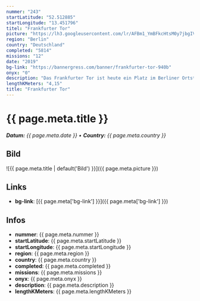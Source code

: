 ```yaml
---
nummer: "243"
startLatitude: "52.512885"
startLongitude: "13.451796"
titel: "Frankfurter Tor"
picture: "https://lh3.googleusercontent.com/lr/AFBm1_YmBFkcHtsM0y7jbgIVAEK_uOC232HBlTnbP6EciuXhiEzG5spkMm1NbLx1mRW0I5V6i-YeejcpL86wqTl7vrYESjmNmPMoc0Uv1cIIjgbUNKfQ5h1Be9FNoLUn0BFH2PaHA9TzSdscO9lZvpgog5WN6r8W6g5kwC71wiBZFEExmn4GKfZRA4WtbswrLPfrGEkd6rPZx2_kAuZTDb7of-zBWcCTlD7CO-4MMB8T80vZNWCJzE_xT9ase6rqHmm5cW8nZowhd-mFe3jEmvciO51Da8Bb5tmpEAQY8eYK0cYwBsEA_x1RiC13538QvVZIChjtz1U24tRZIsOvkaSETuMm9CN-li4An6_rXrLZQFbWt_5F2ibQ_ZSB08LkGvSdQIsOt44ojEbxjvcxWJVzwq6ZCKxXIGcuASVn6MZ1-yiIDf7Be4IqoNoRAyODl0mcN3sq9fca1uuADa-6Qwd_ytu9PF01OvVplSkuXvgrdNhuhnh-_Elet82CaFUYWX2nnRZgy2LyHKoIZELdOpObXnmXi8noJPSC55BDjACV6Qguz9OEJsv50u6P740G8xglZrJg4ORKo6Zvr_J9JzhzZglnHWsLT-tnuF6Ni-vVHtH4axHlhdD1ZWB2EnMjzav5ZQlyXVb3mz13f9cctFtOKFp-paQd6OnrQV9HdNS7QOBZCywZwPwTKr5NXZvWAwf4Tl_XLawPEsBsZyq3ItxVWZ70djfUDfoLwbO5Ln6zvPCr61I0BCK0Qjj3gcjUI_dPL3j4JJPj21TxamgT9YVdThs0PnyWmNztxKIHawjdQiXX4s7OEeuHGYWFAkixV4-1PY6WzK9Jge2a2fi89N9NeMKFJhAwSBk"
region: "Berlin"
country: "Deutschland"
completed: "5814"
missions: "12"
date: "2019"
bg-link: "https://bannergress.com/banner/frankfurter-tor-940b"
onyx: "0"
description: "Das Frankfurter Tor ist heute ein Platz im Berliner Ortsteil Friedrichshain am östlichen Ende der Karl-Marx-Allee. Obwohl der Name es vermuten lässt."
lengthKMeters: "4,15"
title: "Frankfurter Tor"
---
```


# {{ page.meta.title }}
_**Datum:** {{ page.meta.date }} • **Country:** {{ page.meta.country }}_

## Bild
![{{ page.meta.title | default('Bild') }}]({{ page.meta.picture }})

## Links
- **bg-link**: [{{ page.meta['bg-link'] }}]({{ page.meta['bg-link'] }})

## Infos
- **nummer**: {{ page.meta.nummer }}
- **startLatitude**: {{ page.meta.startLatitude }}
- **startLongitude**: {{ page.meta.startLongitude }}
- **region**: {{ page.meta.region }}
- **country**: {{ page.meta.country }}
- **completed**: {{ page.meta.completed }}
- **missions**: {{ page.meta.missions }}
- **onyx**: {{ page.meta.onyx }}
- **description**: {{ page.meta.description }}
- **lengthKMeters**: {{ page.meta.lengthKMeters }}


